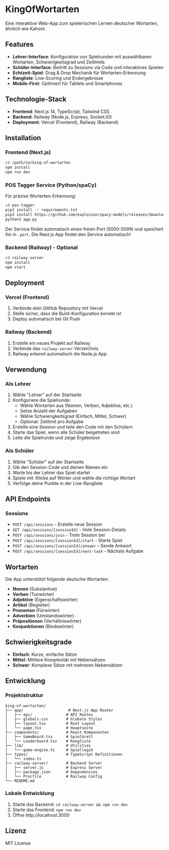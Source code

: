 # KingOfWortarten

Eine interaktive Web-App zum spielerischen Lernen deutscher Wortarten, ähnlich wie Kahoot.

## Features

- **Lehrer-Interface**: Konfiguration von Spielrunden mit auswählbaren Wortarten, Schwierigkeitsgrad und Zeitlimits
- **Schüler-Interface**: Beitritt zu Sessions via Code und interaktives Spielen
- **Echtzeit-Spiel**: Drag & Drop Mechanik für Wortarten-Erkennung
- **Rangliste**: Live-Scoring und Endergebnisse
- **Mobile-First**: Optimiert für Tablets und Smartphones

## Technologie-Stack

- **Frontend**: Next.js 14, TypeScript, Tailwind CSS
- **Backend**: Railway (Node.js, Express, Socket.IO)
- **Deployment**: Vercel (Frontend), Railway (Backend)

## Installation

### Frontend (Next.js)

```bash
cd /path/to/king-of-wortarten
npm install
npm run dev
```

### POS Tagger Service (Python/spaCy)

Für präzise Wortarten-Erkennung:

```bash
cd pos-tagger
pip3 install -r requirements.txt
pip3 install https://github.com/explosion/spacy-models/releases/download/de_core_news_sm-3.7.0/de_core_news_sm-3.7.0-py3-none-any.whl
python3 app.py
```

Der Service findet automatisch einen freien Port (5000-5099) und speichert ihn in `.port`.
Die Next.js App findet den Service automatisch!

### Backend (Railway) - Optional

```bash
cd railway-server
npm install
npm start
```

## Deployment

### Vercel (Frontend)

1. Verbinde dein GitHub Repository mit Vercel
2. Stelle sicher, dass die Build-Konfiguration korrekt ist
3. Deploy automatisch bei Git Push

### Railway (Backend)

1. Erstelle ein neues Projekt auf Railway
2. Verbinde das `railway-server` Verzeichnis
3. Railway erkennt automatisch die Node.js App

## Verwendung

### Als Lehrer

1. Wähle "Lehrer" auf der Startseite
2. Konfiguriere die Spielrunde:
   - Wähle Wortarten aus (Nomen, Verben, Adjektive, etc.)
   - Setze Anzahl der Aufgaben
   - Wähle Schwierigkeitsgrad (Einfach, Mittel, Schwer)
   - Optional: Zeitlimit pro Aufgabe
3. Erstelle eine Session und teile den Code mit den Schülern
4. Starte das Spiel, wenn alle Schüler beigetreten sind
5. Leite die Spielrunde und zeige Ergebnisse

### Als Schüler

1. Wähle "Schüler" auf der Startseite
2. Gib den Session-Code und deinen Namen ein
3. Warte bis der Lehrer das Spiel startet
4. Spiele mit: Klicke auf Wörter und wähle die richtige Wortart
5. Verfolge deine Punkte in der Live-Rangliste

## API Endpoints

### Sessions

- `POST /api/sessions` - Erstelle neue Session
- `GET /api/sessions/[sessionId]` - Hole Session-Details
- `POST /api/sessions/join` - Trete Session bei
- `POST /api/sessions/[sessionId]/start` - Starte Spiel
- `POST /api/sessions/[sessionId]/answer` - Sende Antwort
- `POST /api/sessions/[sessionId]/next-task` - Nächste Aufgabe

## Wortarten

Die App unterstützt folgende deutsche Wortarten:

- **Nomen** (Substantive)
- **Verben** (Tunwörter)
- **Adjektive** (Eigenschaftswörter)
- **Artikel** (Begleiter)
- **Pronomen** (Fürwörter)
- **Adverbien** (Umstandswörter)
- **Präpositionen** (Verhältniswörter)
- **Konjunktionen** (Bindewörter)

## Schwierigkeitsgrade

- **Einfach**: Kurze, einfache Sätze
- **Mittel**: Mittlere Komplexität mit Nebensätzen
- **Schwer**: Komplexe Sätze mit mehreren Nebensätzen

## Entwicklung

### Projektstruktur

```
king-of-wortarten/
├── app/                    # Next.js App Router
│   ├── api/               # API Routes
│   ├── globals.css        # Globale Styles
│   ├── layout.tsx         # Root Layout
│   └── page.tsx           # Hauptseite
├── components/            # React Komponenten
│   ├── GameBoard.tsx      # Spielbrett
│   └── Leaderboard.tsx    # Rangliste
├── lib/                   # Utilities
│   └── game-engine.ts     # Spiellogik
├── types/                 # TypeScript Definitionen
│   └── index.ts
├── railway-server/        # Backend Server
│   ├── server.js          # Express Server
│   ├── package.json       # Dependencies
│   └── Procfile           # Railway Config
└── README.md
```

### Lokale Entwicklung

1. Starte das Backend: `cd railway-server && npm run dev`
2. Starte das Frontend: `npm run dev`
3. Öffne http://localhost:3000

## Lizenz

MIT License
